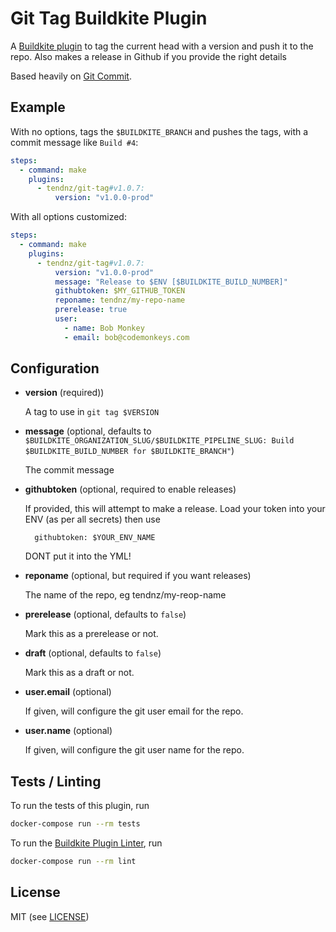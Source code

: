 # Git Tag Buildkite Plugin

A [Buildkite plugin](https://buildkite.com/docs/agent/v3/plugins) to tag the current head with a version and push it to the repo. Also makes a release
in Github if you provide the right details

Based heavily on [Git Commit](https://github.com/thedyrt/git-commit-buildkite-plugin).

## Example

With no options, tags the `$BUILDKITE_BRANCH` and pushes the tags, with a commit message like `Build #4`:

```yml
steps:
  - command: make
    plugins:
      - tendnz/git-tag#v1.0.7:
          version: "v1.0.0-prod" 
```

With all options customized:

```yml
steps:
  - command: make
    plugins:
      - tendnz/git-tag#v1.0.7:
          version: "v1.0.0-prod"
          message: "Release to $ENV [$BUILDKITE_BUILD_NUMBER]"
          githubtoken: $MY_GITHUB_TOKEN
          reponame: tendnz/my-repo-name
          prerelease: true
          user:
            - name: Bob Monkey
            - email: bob@codemonkeys.com
```

## Configuration

- **version** (required))

    A tag to use in `git tag $VERSION`

- **message** (optional, defaults to `$BUILDKITE_ORGANIZATION_SLUG/$BUILDKITE_PIPELINE_SLUG: Build $BUILDKITE_BUILD_NUMBER for $BUILDKITE_BRANCH"`)

    The commit message

- **githubtoken** (optional, required to enable releases)

    If provided, this will attempt to make a release. Load your token into your ENV (as per all secrets) then use 

    ```
      githubtoken: $YOUR_ENV_NAME
    ```

    DONT put it into the YML!

- **reponame** (optional, but required if you want releases)

    The name of the repo, eg tendnz/my-reop-name

- **prerelease** (optional, defaults to `false`)

    Mark this as a prerelease or not.

- **draft** (optional, defaults to `false`)

    Mark this as a draft or not.

- **user.email** (optional)

    If given, will configure the git user email for the repo.

- **user.name** (optional)

    If given, will configure the git user name for the repo.


## Tests / Linting

To run the tests of this plugin, run

```sh
docker-compose run --rm tests
```

To run the [Buildkite Plugin Linter](https://github.com/buildkite-plugins/buildkite-plugin-linter), run

```sh
docker-compose run --rm lint
```

## License

MIT (see [LICENSE](LICENSE))
